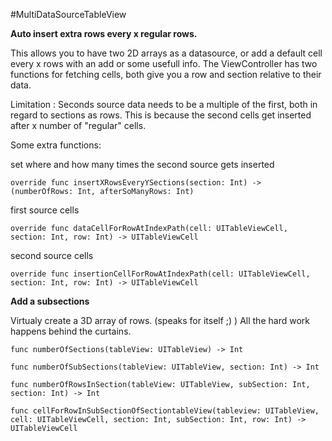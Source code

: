 #MultiDataSourceTableView

**Auto insert extra rows every x regular rows.**

This allows you to have two 2D arrays as a datasource, or add a default cell every x rows with an add or some usefull info. The ViewController has two functions for fetching cells, both give you a row and section relative to their data.

Limitation :
Seconds source data needs to be a multiple of the first, both in regard to sections as rows.
This is because the second cells get inserted after x number of "regular" cells.

Some extra functions:

set where and how many times the second source gets inserted

`override func insertXRowsEveryYSections(section: Int) -> (numberOfRows: Int, afterSoManyRows: Int)`

first source cells
    
`override func dataCellForRowAtIndexPath(cell: UITableViewCell, section: Int, row: Int) -> UITableViewCell`

second source cells
    
`override func insertionCellForRowAtIndexPath(cell: UITableViewCell, section: Int, row: Int) -> UITableViewCell`




**Add a subsections**

Virtualy create a 3D array of rows. (speaks for itself ;) )
All the hard work happens behind the curtains.

`func numberOfSections(tableView: UITableView) -> Int`
    
`func numberOfSubSections(tableView: UITableView, section: Int) -> Int`
    
`func numberOfRowsInSection(tableView: UITableView, subSection: Int, section: Int) -> Int`
    
`func cellForRowInSubSectionOfSectiontableView(tableview: UITableView, cell: UITableViewCell, section: Int, subSection: Int, row: Int) -> UITableViewCell`
